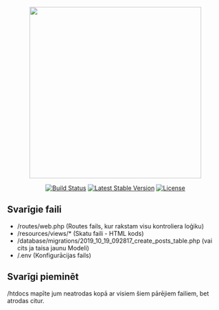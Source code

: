 <p align="center"><img src="https://res.cloudinary.com/dtfbvvkyp/image/upload/v1566331377/laravel-logolockup-cmyk-red.svg" width="400"></p>

<p align="center">
<a href="https://travis-ci.org/laravel/framework"><img src="https://travis-ci.org/laravel/framework.svg" alt="Build Status"></a>
<a href="https://packagist.org/packages/laravel/framework"><img src="https://poser.pugx.org/laravel/framework/v/stable.svg" alt="Latest Stable Version"></a>
<a href="https://packagist.org/packages/laravel/framework"><img src="https://poser.pugx.org/laravel/framework/license.svg" alt="License"></a>
</p>

## Svarīgie faili

- /routes/web.php (Routes fails, kur rakstam visu kontroliera loģiku)
- /resources/views/* (Skatu faili - HTML kods)
- /database/migrations/2019_10_19_092817_create_posts_table.php (vai cits ja taisa jaunu Modeli)
- /.env (Konfigurācijas fails)


## Svarīgi pieminēt

/htdocs mapīte jum neatrodas kopā ar visiem šiem pārējiem failiem, bet atrodas citur.
